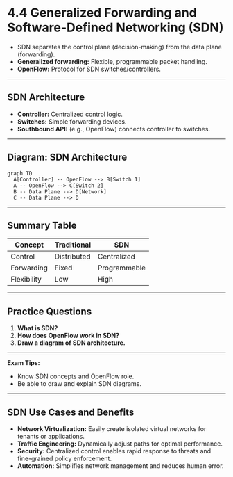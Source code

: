 # 4.4 Generalized Forwarding and Software-Defined Networking (SDN)

- SDN separates the control plane (decision-making) from the data plane (forwarding).
- **Generalized forwarding:** Flexible, programmable packet handling.
- **OpenFlow:** Protocol for SDN switches/controllers.

---

## SDN Architecture
- **Controller:** Centralized control logic.
- **Switches:** Simple forwarding devices.
- **Southbound API:** (e.g., OpenFlow) connects controller to switches.

---

## Diagram: SDN Architecture
```mermaid
graph TD
  A[Controller] -- OpenFlow --> B[Switch 1]
  A -- OpenFlow --> C[Switch 2]
  B -- Data Plane --> D[Network]
  C -- Data Plane --> D
```

---

## Summary Table
| Concept      | Traditional | SDN             |
|-------------|-------------|-----------------|
| Control     | Distributed | Centralized     |
| Forwarding  | Fixed       | Programmable    |
| Flexibility | Low         | High            |

---

## Practice Questions
1. **What is SDN?**
2. **How does OpenFlow work in SDN?**
3. **Draw a diagram of SDN architecture.**

---

**Exam Tips:**
- Know SDN concepts and OpenFlow role.
- Be able to draw and explain SDN diagrams.

---

## SDN Use Cases and Benefits
- **Network Virtualization:** Easily create isolated virtual networks for tenants or applications.
- **Traffic Engineering:** Dynamically adjust paths for optimal performance.
- **Security:** Centralized control enables rapid response to threats and fine-grained policy enforcement.
- **Automation:** Simplifies network management and reduces human error. 